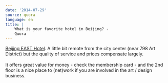 ```yaml
---
date: '2014-07-29'
source: quora
language: en
title: |
    What is your favorite hotel in Beijing? -
    Quora
---
```


[Beijing EAST Hotel](http://www.east-beijing.com/en/default.aspx). A
little bit remote from the city center (near 798 Art District) but the
quality of service and prices compensate largely.\
\
It offers great value for money - check the membership card - and the
2nd floor is a nice place to (net)work if you are involved in the art /
design business.
